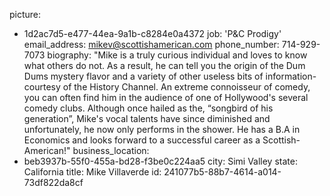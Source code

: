 picture:
  - 1d2ac7d5-e477-44ea-9a1b-c8284e0a4372
job: 'P&C Prodigy'
email_address: mikev@scottishamerican.com
phone_number: 714-929-7073
biography: "Mike is a truly curious individual and loves to know what others do not. As a result, he can tell you the origin of the Dum Dums mystery flavor and a variety of other useless bits of information-courtesy of the History Channel. An extreme connoisseur of comedy, you can often find him in the audience of one of Hollywood's several comedy clubs. Although once hailed as the, “songbird of his generation”, Mike's vocal talents have since diminished and unfortunately, he now only performs in the shower. He has a B.A in Economics and looks forward to a successful career as a Scottish-American!"
business_location:
  - beb3937b-55f0-455a-bd28-f3be0c224aa5
city: Simi Valley
state: California
title: Mike Villaverde
id: 241077b5-88b7-4614-a014-73df822da8cf
